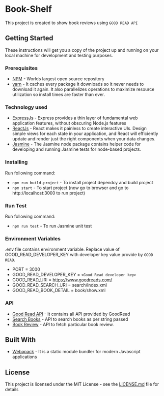 # Book-Shelf
This project is created to show book reviews using `GOOD READ API`

## Getting Started

These instructions will get you a copy of the project up and running on your local machine for development and testing purposes.

### Prerequisites

* [NPM](https://www.npmjs.com/get-npm) - Worlds largest open source repository
* [yarn](https://yarnpkg.com/lang/en/docs/install/#windows-stable) - It caches every package it downloads so it never needs to download it again. It also parallelizes operations to maximize resource utilization so install times are faster than ever.

### Technology used
* [ExpressJs](https://expressjs.com/) - Express provides a thin layer of fundamental web application features, without obscuring Node.js features 
* [ReactJs](https://reactjs.org/) - React makes it painless to create interactive UIs. Design simple views for each state in your application, and React will efficiently update and render just the right components when your data changes.
* [Jasmine](https://jasmine.github.io/setup/nodejs.html) - The Jasmine node package contains helper code for developing and running Jasmine tests for node-based projects.

### Installing

Run following command:
* `npm run build-project` - To install project dependcy and build project
* `npm start` - To start project (now go to browser and go to http://localhost:3000 to run project)

### Run Test

Run following command:
* `npm run test` - To run Jasmine unit test

### Environment Variables

.env file contains environment variable. Replace value of GOOD_READ_DEVELOPER_KEY with developer key value provide by `GOOD READ`.

* PORT = 3000
* GOOD_READ_DEVELOPER_KEY = `<Good Read developer key>`
* GOOD_READ_URI = https://www.goodreads.com/
* GOOD_READ_SEARCH_URI = search/index.xml
* GOOD_READ_BOOK_DETAIL = book/show.xml

### API 

* [Good Read API](https://www.goodreads.com/api/index) - It contains all API provided by GoodRead
* [Search Books](https://www.goodreads.com/api/index#search.books) - API to search books as per string passed
* [Book Review](https://www.goodreads.com/api/index#book.show) - API to fetch particular book review.


## Built With

* [Webapack](https://webpack.js.org/concepts/) - It is a static module bundler for modern Javascript applications


## License

This project is licensed under the MIT License - see the [LICENSE.md](https://opensource.org/licenses/MIT) file for details


